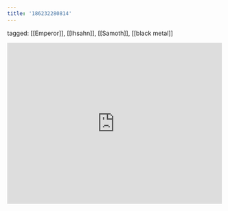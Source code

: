 ```yaml
---
title: '186232280814'
---
```

tagged: [[Emperor]], [[Ihsahn]], [[Samoth]], [[black metal]]
<iframe allow="accelerometer; autoplay; clipboard-write; encrypted-media; gyroscope; picture-in-picture" allowfullscreen="" frameborder="0" height="375" id="youtube_iframe" src="https://www.youtube.com/embed/6BI4_NMxPb8?feature=oembed&amp;enablejsapi=1&amp;origin=https://safe.txmblr.com&amp;wmode=opaque" width="500"></iframe>